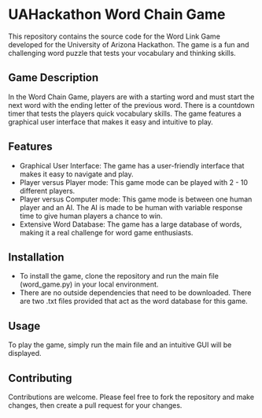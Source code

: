 # UAHackathon Word Chain Game

This repository contains the source code for the Word Link Game developed for the University of Arizona Hackathon. The game is a fun and challenging word puzzle that tests your vocabulary and thinking skills.

## Game Description

In the Word Chain Game, players are with a starting word and must start the next word with the ending letter of the previous word. There is a countdown timer that tests the players quick vocabulary skills. The game features a graphical user interface that makes it easy and intuitive to play.

## Features

- Graphical User Interface: The game has a user-friendly interface that makes it easy to navigate and play.
- Player versus Player mode: This game mode can be played with 2 - 10 different players.
- Player versus Computer mode: This game mode is between one human player and an AI. The AI is made to be human with variable response time to give human players a chance to win.
- Extensive Word Database: The game has a large database of words, making it a real challenge for word game enthusiasts.

## Installation

- To install the game, clone the repository and run the main file (word_game.py) in your local environment. 
- There are no outside dependencies that need to be downloaded. There are two .txt files provided that act as the word database for this game.

## Usage

To play the game, simply run the main file and an intuitive GUI will be displayed.

## Contributing

Contributions are welcome. Please feel free to fork the repository and make changes, then create a pull request for your changes.
